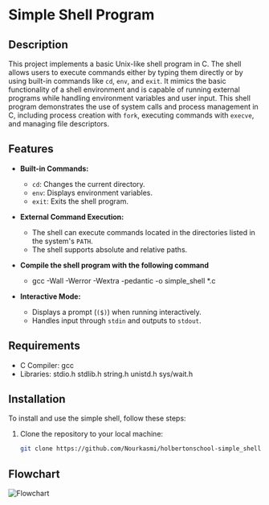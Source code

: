 # Simple Shell Program

## Description

This project implements a basic Unix-like shell program in C. The shell allows users to execute commands either by typing them directly or by using built-in commands like `cd`, `env`, and `exit`. It mimics the basic functionality of a shell environment and is capable of running external programs while handling environment variables and user input. This shell program demonstrates the use of system calls and process management in C, including process creation with `fork`, executing commands with `execve`, and managing file descriptors.

## Features

- **Built-in Commands:**
  - `cd`: Changes the current directory.
  - `env`: Displays environment variables.
  - `exit`: Exits the shell program.

- **External Command Execution:**
  - The shell can execute commands located in the directories listed in the system's `PATH`.
  - The shell supports absolute and relative paths.

- **Compile the shell program with the following command**
  - gcc -Wall -Werror -Wextra -pedantic -o simple_shell *.c

- **Interactive Mode:**
  - Displays a prompt (`($)`) when running interactively.
  - Handles input through `stdin` and outputs to `stdout`.

## Requirements
  - C Compiler: gcc 
  - Libraries: stdio.h stdlib.h string.h unistd.h sys/wait.h

## Installation

To install and use the simple shell, follow these steps:

1. Clone the repository to your local machine:

   ```bash
   git clone https://github.com/Nourkasmi/holbertonschool-simple_shell.git

## Flowchart
![Flowchart](flowchart.jpg)
